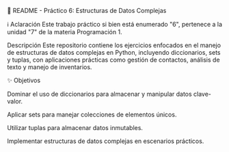 📌 README - Práctico 6: Estructuras de Datos Complejas

ℹ️ Aclaración
Este trabajo práctico si bien está enumerado "6", pertenece a la unidad "7" de la materia Programación 1.

Descripción
Este repositorio contiene los ejercicios enfocados en el manejo de estructuras de datos complejas en Python, incluyendo diccionarios, sets y tuplas, con aplicaciones prácticas como gestión de contactos, análisis de texto y manejo de inventarios.

✨ Objetivos

Dominar el uso de diccionarios para almacenar y manipular datos clave-valor.

Aplicar sets para manejar colecciones de elementos únicos.

Utilizar tuplas para almacenar datos inmutables.

Implementar estructuras de datos complejas en escenarios prácticos.